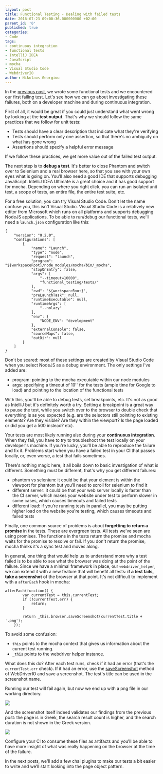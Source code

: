 ```yaml
---
layout: post
title: Functional Testing - Dealing with failed tests
date: 2016-07-23 09:00:36.000000000 +02:00
parent_id: '0'
published: true
categories:
- Code
tags:
- continuous integration
- functional tests
- IntelliJ IDEA
- JavaScript
- mocha
- Visual Studio Code
- WebdriverIO
author: Nikolaos Georgiou
---
```


In the <a href="/2016/07/functional-testing-selectors/">previous post</a>, we wrote some functional tests and we encountered our first failing test. Let's see how we can go about investigating these failures, both on a developer machine and during continuous integration.<!--more-->

First of all, it would be great if you could just understand what went wrong by looking at the <strong>test output</strong>. That's why we should follow the same practices that we follow for unit tests:
<ul>
<li>Tests should have a clear description that indicate what they're verifying</li>
<li>Tests should perform only one assertion, so that there's no ambiguity on what has gone wrong</li>
<li>Assertions should specify a helpful error message</li>
</ul>

If we follow these practices, we get more value out of the failed test output.

The next step is to <strong>debug a test</strong>. It's better to close Phantom and switch over to Selenium and a real browser here, so that you see with your own eyes what is going on. You'll also need a good IDE that supports debugging JavaScript. IntelliJ IDEA Ultimate is a great choice and it has good support for mocha. Depending on where you right click, you can run an isolated unit test, a scope of tests, an entire file, the entire test suite, etc.

For a free solution, you can try Visual Studio Code. Don't let the name confuse you, this isn't Visual Studio. Visual Studio Code is a relatively new editor from Microsoft which runs on all platforms and supports debugging NodeJS applications. To be able to run/debug our functional tests, we'll need a <code>launch.json</code> configuration like this:

```
{
    "version": "0.2.0",
    "configurations": [
        {
            "name": "Launch",
            "type": "node",
            "request": "launch",
            "program": "${workspaceRoot}/node_modules/mocha/bin/_mocha",
            "stopOnEntry": false,
            "args": [
                "--timeout=10000",
                "functional_testing/tests/"
            ],
            "cwd": "${workspaceRoot}",
            "preLaunchTask": null,
            "runtimeExecutable": null,
            "runtimeArgs": [
                "--nolazy"
            ],
            "env": {
                "NODE_ENV": "development"
            },
            "externalConsole": false,
            "sourceMaps": false,
            "outDir": null
        }
    ]
}
```

Don't be scared: most of these settings are created by Visual Studio Code when you select NodeJS as a debug environment. The only settings I've added are:
<ul>
<li>program: pointing to the mocha executable within our node modules</li>
<li>args: specifying a timeout of 10'' for the tests (ample time for Google to load) and pointing to the location of the functional tests</li>
</ul>

With this, you'll be able to debug tests, set breakpoints, etc. It's not as good as IntelliJ but it's definitely worth a try. Setting a breakpoint is a great way to pause the test, while you switch over to the browser to double check that everything is as you expected (e.g. are the selectors still pointing to existing elements? Are they visible? Are they within the viewport? Is the page loaded or did you get a 500 instead? etc).

Your tests are most likely running also during your <strong>continuous integration</strong>. When they fail, you have to try to troubleshoot the test locally on your developer's machine. If you're lucky, you'll be able to reproduce the failure and fix it. Problems start when you have a failed test in your CI that passes locally, or, even worse, a test that fails sometimes.

There's nothing magic here, it all boils down to basic investigation of what is different. Something must be different, that's why you get different failures:
<ul>
<li>phantom vs selenium: it could be that your element is within the viewport for phantom but you'll need to scroll for selenium to find it</li>
<li>different server: it could be that your web server locally is faster than the CI server, which makes your website under test to perform slower in some cases, which causes timeouts and failed tests</li>
<li>different load: if you're running tests in parallel, you may be putting higher load on the website you're testing, which causes timeouts and failed tests</li>
</ul>

Finally, one common source of problems is about<strong> forgetting to return a promise</strong> in the tests. These are evergreen tests. All tests we've seen are using promises. The functions in the tests return the promise and mocha waits for the promise to resolve or fail. If you don't return the promise, mocha thinks it's a sync test and moves along.

In general, one thing that would help us to understand more why a test failed is to be able to see what the browser was doing at the point of the failure. Since we have a minimal framework in place, our <code>webdriver_helper</code>, we can extend it with a new feature that will benefit all tests: <strong>if a test fails, take a screenshot</strong> of the browser at that point. It's not difficult to implement with a <code>afterEach</code> hook in mocha:

```
afterEach(function() {
        var currentTest = this.currentTest;
        if (!currentTest.err) {
            return;
        }

        return _this.browser.saveScreenshot(currentTest.title + '.png');
    });
```

To avoid some confusion:
<ul>
<li><code>this</code> points to the mocha context that gives us information about the current test running.</li>
<li><code>_this</code> points to the webdriver helper instance.</li>
</ul>

What does this do? After each test runs, check if it had an error (that's the <code>currentTest.err</code> check). If it had an error, use the <a href="http://webdriver.io/api/utility/saveScreenshot.html">saveScreenshot</a> method of WebDriverIO and save a screenshot. The test's title can be used in the screenshot name.

Running our test will fail again, but now we end up with a png file in our working directory.

<img src="{{ site.baseurl }}/assets/2016/file.png" />

And the screenshot itself indeed validates our findings from the previous post: the page is in Greek, the search result count is higher, and the search duration is not shown in the Greek version.

<img src="{{ site.baseurl }}/assets/2016/should-search-for-pokemon.png" />

Configure your CI to consume these files as artifacts and you'll be able to have more insight of what was really happening on the browser at the time of the failure.

In the next posts, we'll add a few chai plugins to make our tests a bit easier to write and we'll start looking into the page object pattern.
